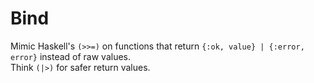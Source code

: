 # Bind

Mimic Haskell's `(>>=)` on functions that return `{:ok, value} | {:error, error}` instead of raw values.  
Think `(|>)` for safer return values.
